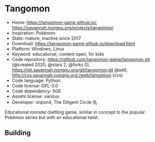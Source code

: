 # Tangomon

- Home: https://tangomon-game.github.io/, https://savannah.nongnu.org/projects/tangomon/
- Inspiration: Pokémon
- State: mature, inactive since 2017
- Download: https://tangomon-game.github.io/download.html
- Platform: Windows, Linux
- Keyword: educational, content open, for kids
- Code repository: https://github.com/tangomon-game/tangomon.git (@created 2020, @stars 2, @forks 0), https://git.savannah.nongnu.org/git/tangomon.git @add, http://cvs.savannah.nongnu.org:/web/tangomon (cvs)
- Code language: Python
- Code license: GPL-3.0
- Code dependency: SGE
- Assets license: various
- Developer: onpon4, The Diligent Circle 丸

Educational monster-battling game, similar in concept to the popular Pokémon series but with an educational twist.

## Building

